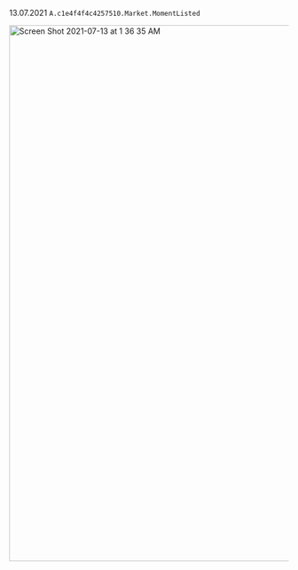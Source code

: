 13.07.2021 ``A.c1e4f4f4c4257510.Market.MomentListed``

<img width="966" alt="Screen Shot 2021-07-13 at 1 36 35 AM" src="https://user-images.githubusercontent.com/70181621/125325939-7ac34700-e37c-11eb-94a8-ee1d7f7502ce.png">
